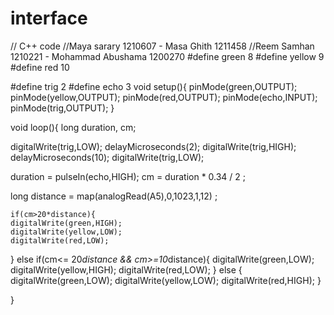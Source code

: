 # interface
// C++ code
//Maya sarary 1210607 - Masa Ghith 1211458 
//Reem Samhan 1210221 - Mohammad Abushama 1200270
#define green 8
#define yellow 9
#define red 10

#define trig 2
#define echo 3
void setup(){
	pinMode(green,OUTPUT);
  	pinMode(yellow,OUTPUT);
 	pinMode(red,OUTPUT);
  	pinMode(echo,INPUT);
  	pinMode(trig,OUTPUT);
}

void loop(){
  long duration, cm;
  
  digitalWrite(trig,LOW);
  delayMicroseconds(2);
  digitalWrite(trig,HIGH);
  delayMicroseconds(10);
  digitalWrite(trig,LOW);
  
  duration = pulseIn(echo,HIGH);
  cm = duration * 0.34 / 2 ;
  
  long distance = map(analogRead(A5),0,1023,1,12) ;
  
    if(cm>20*distance){
    digitalWrite(green,HIGH);
  	digitalWrite(yellow,LOW);
    digitalWrite(red,LOW);
  }
  else if(cm<= 20*distance && cm>=10*distance){
    digitalWrite(green,LOW);
  	digitalWrite(yellow,HIGH);
    digitalWrite(red,LOW);
  }
  else {
   digitalWrite(green,LOW);
  	digitalWrite(yellow,LOW);
    digitalWrite(red,HIGH);
  }

  
}
